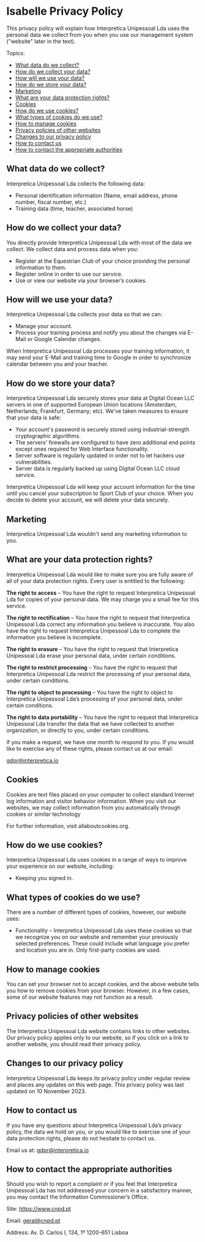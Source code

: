 # Isabelle Privacy Policy

This privacy policy will explain how Interpretica Unipessoal Lda uses the personal data we
collect from you when you use our management system ("website" later in the
text).

Topics:

- [What data do we collect?](#what-data-do-we-collect)
- [How do we collect your data?](#how-do-we-collect-your-data)
- [How will we use your data?](#how-will-we-use-your-data)
- [How do we store your data?](#how-do-we-store-your-data)
- [Marketing](#marketing)
- [What are your data protection rights?](#what-are-your-data-protection-rights)
- [Cookies](#cookies)
- [How do we use cookies?](#how-do-we-use-cookies)
- [What types of cookies do we use?](#what-types-of-cookies-do-we-use)
- [How to manage cookies](#how-to-manage-cookies)
- [Privacy policies of other websites](#privacy-policies-of-other-websites)
- [Changes to our privacy policy](#changes-to-our-privacy-policy)
- [How to contact us](#how-to-contact-us)
- [How to contact the appropriate authorities](#how-to-contact-the-appropriate-authorities)

## What data do we collect?

Interpretica Unipessoal Lda collects the following data:

*   Personal identification information (Name, email address, phone number,
    fiscal number, etc.)
*   Training data (time, teacher, associated horse)

## How do we collect your data?

You directly provide Interpretica Unipessoal Lda with most of the data we collect. We
collect data and process data when you:

*   Register at the Equestrian Club of your choice providing the personal
    information to them.
*   Register online in order to use our service.
*   Use or view our website via your browser’s cookies.

## How will we use your data?

Interpretica Unipessoal Lda collects your data so that we can:

*   Manage your account.
*   Process your training process and notify you about the changes via E-Mail or
    Google Calendar changes.

When Interpretica Unipessoal Lda processes your training information, it may send your
E-Mail and training time to Google in order to synchronize calendar between you
and your teacher.

## How do we store your data?

Interpretica Unipessoal Lda securely stores your data at Digital Ocean LLC servers in one
of supported European Union locations (Amsterdam, Netherlands; Frankfurt,
Germany; etc). We've taken measures to ensure that your data is safe:

*   Your account's password is securely stored using industrial-strength
    cryptographic algorithms.
*   The servers' firewalls are configured to have zero additional end points
    except ones required for Web Interface functionality.
*   Server software is regularly updated in order not to let hackers use
    vulnerabilities.
*   Server data is regularly backed up using Digital Ocean LLC cloud service.

Interpretica Unipessoal Lda will keep your account information for the time until you
cancel your subscription to Sport Club of your choice. When you decide to delete
your account, we will delete your data securely.

## Marketing

Interpretica Unipessoal Lda wouldn't send any marketing information to you.

## What are your data protection rights?

Interpretica Unipessoal Lda would like to make sure you are fully aware of all of your data
protection rights. Every user is entitled to the following:

**The right to access** – You have the right to request Interpretica Unipessoal Lda for
copies of your personal data. We may charge you a small fee for this service.

**The right to rectification** – You have the right to request that
Interpretica Unipessoal Lda correct any information you believe is inaccurate. You also
have the right to request Interpretica Unipessoal Lda to complete the information you
believe is incomplete.

**The right to erasure** – You have the right to request that Interpretica Unipessoal Lda
erase your personal data, under certain conditions.

**The right to restrict processing** – You have the right to request that
Interpretica Unipessoal Lda restrict the processing of your personal data, under certain
conditions.

**The right to object to processing** – You have the right to object to
Interpretica Unipessoal Lda’s processing of your personal data, under certain conditions.

**The right to data portability** – You have the right to request that
Interpretica Unipessoal Lda transfer the data that we have collected to another
organization, or directly to you, under certain conditions.

If you make a request, we have one month to respond to you. If you would like
to exercise any of these rights, please contact us at our email:

gdpr@interpretica.io

## Cookies

Cookies are text files placed on your computer to collect standard Internet log
information and visitor behavior information. When you visit our websites, we
may collect information from you automatically through cookies or similar
technology

For further information, visit allaboutcookies.org.

## How do we use cookies?

Interpretica Unipessoal Lda uses cookies in a range of ways to improve your experience on
our website, including:

*   Keeping you signed in.

## What types of cookies do we use?

There are a number of different types of cookies, however, our website uses:

*   Functionality – Interpretica Unipessoal Lda uses these cookies so that we recognize you
    on our website and remember your previously selected preferences. These
    could include what language you prefer and location you are in. Only
    first-party cookies are used.

## How to manage cookies

You can set your browser not to accept cookies, and the above website tells you
how to remove cookies from your browser. However, in a few cases, some of our
website features may not function as a result.

## Privacy policies of other websites

The Interpretica Unipessoal Lda website contains links to other websites. Our privacy
policy applies only to our website, so if you click on a link to another
website, you should read their privacy policy.

## Changes to our privacy policy

Interpretica Unipessoal Lda keeps its privacy policy under regular review and places any
updates on this web page. This privacy policy was last updated on 10 November
2023.

## How to contact us

If you have any questions about Interpretica Unipessoal Lda’s privacy policy, the data we
hold on you, or you would like to exercise one of your data protection rights,
please do not hesitate to contact us.

Email us at: gdpr@interpretica.io

## How to contact the appropriate authorities

Should you wish to report a complaint or if you feel that Interpretica Unipessoal Lda has
not addressed your concern in a satisfactory manner, you may contact the
Information Commissioner’s Office.

Site: https://www.cnpd.pt

Email: geral@cnpd.pt

Address: Av. D. Carlos I, 134, 1º 1200-651 Lisboa

